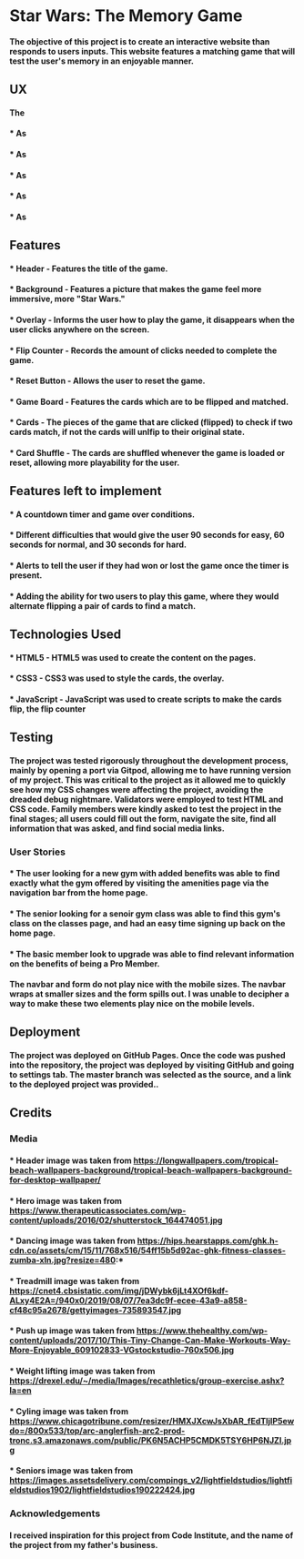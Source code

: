 # Star Wars: The Memory Game
#### The objective of this project is to create an interactive website than responds to users inputs.  This website features a matching game that will test the user's memory in an enjoyable manner.  
## UX
#### The 
#### * As 
#### * As
#### * As
#### * As 
#### * As  
## Features
#### * Header - Features the title of the game.
#### * Background - Features a picture that makes the game feel more immersive, more "Star Wars."
#### * Overlay - Informs the user how to play the game, it disappears when the user clicks anywhere on the screen.
#### * Flip Counter - Records the amount of clicks needed to complete the game. 
#### * Reset Button - Allows the user to reset the game.
#### * Game Board - Features the cards which are to be flipped and matched.
#### * Cards - The pieces of the game that are clicked (flipped) to check if two cards match, if not the cards will unlfip to their original state.
#### * Card Shuffle - The cards are shuffled whenever the game is loaded or reset, allowing more playability for the user.
## Features left to implement
#### * A countdown timer and game over conditions.
#### * Different difficulties that would give the user 90 seconds for easy, 60 seconds for normal, and 30 seconds for hard.
#### * Alerts to tell the user if they had won or lost the game once the timer is present.
#### * Adding the ability for two users to play this game, where they would alternate flipping a pair of cards to find a match.
## Technologies Used
#### * HTML5 - HTML5 was used to create the content on the pages.
#### * CSS3 - CSS3 was used to style the cards, the overlay.
#### * JavaScript - JavaScript was used to create scripts to make the cards flip, the flip counter 
## Testing
#### The project was tested rigorously throughout the development process, mainly by opening a port via Gitpod, allowing me to have running version of my project.  This was critical to the project as it allowed me to quickly see how my CSS changes were affecting the project, avoiding the dreaded debug nightmare.  Validators were employed to test HTML and CSS code. Family members were kindly asked to test the project in the final stages; all users could fill out the form, navigate the site, find all information that was asked, and find social media links.
### User Stories
#### * The user looking for a new gym with added benefits was able to find exactly what the gym offered by visiting the amenities page via the navigation bar from the home page.
#### * The senior looking for a senoir gym class was able to find this gym's class on the classes page, and had an easy time signing up back on the home page.
#### * The basic member look to upgrade was able to find relevant information on the benefits of being a Pro Member.
#### The navbar and form do not play nice with the mobile sizes.  The navbar wraps at smaller sizes and the form spills out.  I was unable to decipher a way to make these two elements play nice on the mobile levels. 
## Deployment
#### The project was deployed on GitHub Pages.  Once the code was pushed into the repository, the project was deployed by visiting GitHub and going to settings tab.  The master branch was selected as the source, and a link to the deployed project was provided..
## Credits
### Media
#### * Header image was taken from https://longwallpapers.com/tropical-beach-wallpapers-background/tropical-beach-wallpapers-background-for-desktop-wallpaper/
#### * Hero image was taken from https://www.therapeuticassociates.com/wp-content/uploads/2016/02/shutterstock_164474051.jpg
#### * Dancing image was taken from https://hips.hearstapps.com/ghk.h-cdn.co/assets/cm/15/11/768x516/54ff15b5d92ac-ghk-fitness-classes-zumba-xln.jpg?resize=480:*
#### * Treadmill image was taken from https://cnet4.cbsistatic.com/img/jDWybk6jLt4XOf6kdf-ALxy4E2A=/940x0/2019/08/07/7ea3dc9f-ecee-43a9-a858-cf48c95a2678/gettyimages-735893547.jpg
#### * Push up image was taken from https://www.thehealthy.com/wp-content/uploads/2017/10/This-Tiny-Change-Can-Make-Workouts-Way-More-Enjoyable_609102833-VGstockstudio-760x506.jpg
#### * Weight lifting image was taken from https://drexel.edu/~/media/Images/recathletics/group-exercise.ashx?la=en
#### * Cyling image was taken from https://www.chicagotribune.com/resizer/HMXJXcwJsXbAR_fEdTIjIP5ewdo=/800x533/top/arc-anglerfish-arc2-prod-tronc.s3.amazonaws.com/public/PK6N5ACHP5CMDK5TSY6HP6NJZI.jpg
#### * Seniors image was taken from https://images.assetsdelivery.com/compings_v2/lightfieldstudios/lightfieldstudios1902/lightfieldstudios190222424.jpg
### Acknowledgements
#### I received inspiration for this project from Code Institute, and the name of the project from my father's business.
